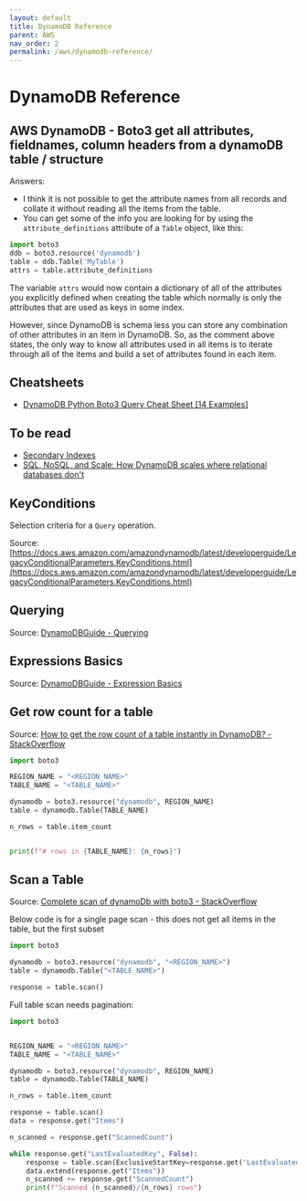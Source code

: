 ```yaml
---
layout: default
title: DynamoDB Reference
parent: AWS
nav_order: 2
permalink: /aws/dynamodb-reference/
---
```


# DynamoDB Reference

## AWS DynamoDB - Boto3 get all attributes, fieldnames, column headers from a dynamoDB table / structure

Answers:
- I think it is not possible to get the attribute names from all records and collate it without reading all the items from the table. 
- You can get some of the info you are looking for by using the `attribute_definitions` attribute of a `Table` object, like this:

```Python
import boto3
ddb = boto3.resource('dynamodb')
table = ddb.Table('MyTable')
attrs = table.attribute_definitions
```

The variable `attrs` would now contain a dictionary of all of the attributes you explicitly defined when creating the table which normally is only the attributes that are used as keys in some index.

However, since DynamoDB is schema less you can store any combination of other attributes in an item in DynamoDB. So, as the comment above states, the only way to know all attributes used in all items is to iterate through all of the items and build a set of attributes found in each item.

## Cheatsheets

- [DynamoDB Python Boto3 Query Cheat Sheet [14 Examples]](https://dynobase.dev/dynamodb-python-with-boto3/)

## To be read

- [Secondary Indexes](https://www.dynamodbguide.com/secondary-indexes)
- [SQL, NoSQL, and Scale: How DynamoDB scales where relational databases don't](https://www.alexdebrie.com/posts/dynamodb-no-bad-queries/)

## KeyConditions

Selection criteria for a `Query` operation.

Source: [https://docs.aws.amazon.com/amazondynamodb/latest/developerguide/LegacyConditionalParameters.KeyConditions.html](https://docs.aws.amazon.com/amazondynamodb/latest/developerguide/LegacyConditionalParameters.KeyConditions.html)

## Querying

Source: [DynamoDBGuide - Querying](https://www.dynamodbguide.com/querying/)

## Expressions Basics

Source: [DynamoDBGuide - Expression Basics](https://www.dynamodbguide.com/expression-basics/)

## Get row count for a table

Source: [How to get the row count of a table instantly in DynamoDB? - StackOverflow](https://stackoverflow.com/questions/31378347/how-to-get-the-row-count-of-a-table-instantly-in-dynamodb)

```python
import boto3

REGION_NAME = "<REGION_NAME>"
TABLE_NAME = "<TABLE_NAME>"

dynamodb = boto3.resource("dynamodb", REGION_NAME)
table = dynamodb.Table(TABLE_NAME)

n_rows = table.item_count


print(f"# rows in {TABLE_NAME}: {n_rows}")
```

## Scan a Table

Source: [Complete scan of dynamoDb with boto3 - StackOverflow](https://stackoverflow.com/questions/36780856/complete-scan-of-dynamodb-with-boto3)

Below code is for a single page scan - this does not get all items in the table, but the first subset

```python
import boto3

dynamodb = boto3.resource("dynamodb", "<REGION_NAME>")
table = dynamodb.Table("<TABLE_NAME>")

response = table.scan()
```

Full table scan needs pagination:

```python
import boto3


REGION_NAME = "<REGION_NAME>"
TABLE_NAME = "<TABLE_NAME>"

dynamodb = boto3.resource("dynamodb", REGION_NAME)
table = dynamodb.Table(TABLE_NAME)

n_rows = table.item_count

response = table.scan()
data = response.get("Items")

n_scanned = response.get("ScannedCount")

while response.get("LastEvaluatedKey", False):
    response = table.scan(ExclusiveStartKey=response.get('LastEvaluatedKey'))
    data.extend(response.get("Items"))
    n_scanned += response.get("ScannedCount")
    print(f"Scanned {n_scanned}/{n_rows} rows")
```